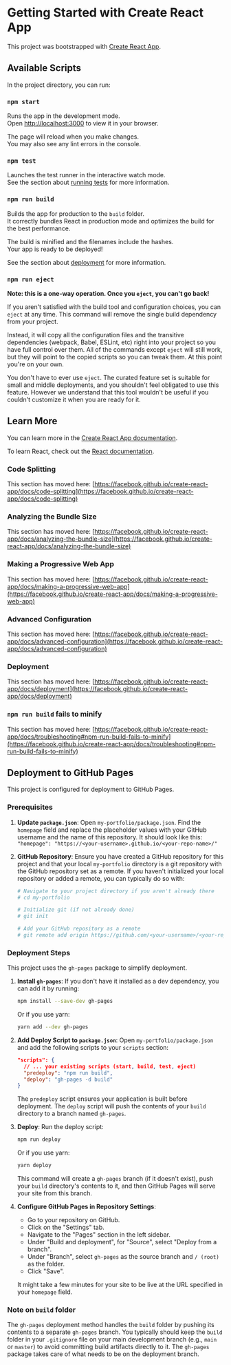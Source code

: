 # Getting Started with Create React App

This project was bootstrapped with [Create React App](https://github.com/facebook/create-react-app).

## Available Scripts

In the project directory, you can run:

### `npm start`

Runs the app in the development mode.\
Open [http://localhost:3000](http://localhost:3000) to view it in your browser.

The page will reload when you make changes.\
You may also see any lint errors in the console.

### `npm test`

Launches the test runner in the interactive watch mode.\
See the section about [running tests](https://facebook.github.io/create-react-app/docs/running-tests) for more information.

### `npm run build`

Builds the app for production to the `build` folder.\
It correctly bundles React in production mode and optimizes the build for the best performance.

The build is minified and the filenames include the hashes.\
Your app is ready to be deployed!

See the section about [deployment](https://facebook.github.io/create-react-app/docs/deployment) for more information.

### `npm run eject`

**Note: this is a one-way operation. Once you `eject`, you can't go back!**

If you aren't satisfied with the build tool and configuration choices, you can `eject` at any time. This command will remove the single build dependency from your project.

Instead, it will copy all the configuration files and the transitive dependencies (webpack, Babel, ESLint, etc) right into your project so you have full control over them. All of the commands except `eject` will still work, but they will point to the copied scripts so you can tweak them. At this point you're on your own.

You don't have to ever use `eject`. The curated feature set is suitable for small and middle deployments, and you shouldn't feel obligated to use this feature. However we understand that this tool wouldn't be useful if you couldn't customize it when you are ready for it.

## Learn More

You can learn more in the [Create React App documentation](https://facebook.github.io/create-react-app/docs/getting-started).

To learn React, check out the [React documentation](https://reactjs.org/).

### Code Splitting

This section has moved here: [https://facebook.github.io/create-react-app/docs/code-splitting](https://facebook.github.io/create-react-app/docs/code-splitting)

### Analyzing the Bundle Size

This section has moved here: [https://facebook.github.io/create-react-app/docs/analyzing-the-bundle-size](https://facebook.github.io/create-react-app/docs/analyzing-the-bundle-size)

### Making a Progressive Web App

This section has moved here: [https://facebook.github.io/create-react-app/docs/making-a-progressive-web-app](https://facebook.github.io/create-react-app/docs/making-a-progressive-web-app)

### Advanced Configuration

This section has moved here: [https://facebook.github.io/create-react-app/docs/advanced-configuration](https://facebook.github.io/create-react-app/docs/advanced-configuration)

### Deployment

This section has moved here: [https://facebook.github.io/create-react-app/docs/deployment](https://facebook.github.io/create-react-app/docs/deployment)

### `npm run build` fails to minify

This section has moved here: [https://facebook.github.io/create-react-app/docs/troubleshooting#npm-run-build-fails-to-minify](https://facebook.github.io/create-react-app/docs/troubleshooting#npm-run-build-fails-to-minify)

## Deployment to GitHub Pages

This project is configured for deployment to GitHub Pages.

### Prerequisites

1.  **Update `package.json`**:
    Open `my-portfolio/package.json`. Find the `homepage` field and replace the placeholder values with your GitHub username and the name of this repository. It should look like this:
    `"homepage": "https://<your-username>.github.io/<your-repo-name>/"`

2.  **GitHub Repository**:
    Ensure you have created a GitHub repository for this project and that your local `my-portfolio` directory is a git repository with the GitHub repository set as a remote.
    If you haven't initialized your local repository or added a remote, you can typically do so with:
    ```bash
    # Navigate to your project directory if you aren't already there
    # cd my-portfolio

    # Initialize git (if not already done)
    # git init

    # Add your GitHub repository as a remote
    # git remote add origin https://github.com/<your-username>/<your-repo-name>.git
    ```

### Deployment Steps

This project uses the `gh-pages` package to simplify deployment.

1.  **Install `gh-pages`**:
    If you don't have it installed as a dev dependency, you can add it by running:
    ```bash
    npm install --save-dev gh-pages
    ```
    Or if you use yarn:
    ```bash
    yarn add --dev gh-pages
    ```

2.  **Add Deploy Script to `package.json`**:
    Open `my-portfolio/package.json` and add the following scripts to your `scripts` section:
    ```json
    "scripts": {
      // ... your existing scripts (start, build, test, eject)
      "predeploy": "npm run build",
      "deploy": "gh-pages -d build"
    }
    ```
    The `predeploy` script ensures your application is built before deployment. The `deploy` script will push the contents of your `build` directory to a branch named `gh-pages`.

3.  **Deploy**:
    Run the deploy script:
    ```bash
    npm run deploy
    ```
    Or if you use yarn:
    ```bash
    yarn deploy
    ```
    This command will create a `gh-pages` branch (if it doesn't exist), push your `build` directory's contents to it, and then GitHub Pages will serve your site from this branch.

4.  **Configure GitHub Pages in Repository Settings**:
    - Go to your repository on GitHub.
    - Click on the "Settings" tab.
    - Navigate to the "Pages" section in the left sidebar.
    - Under "Build and deployment", for "Source", select "Deploy from a branch".
    - Under "Branch", select `gh-pages` as the source branch and `/ (root)` as the folder.
    - Click "Save".

    It might take a few minutes for your site to be live at the URL specified in your `homepage` field.

### Note on `build` folder
The `gh-pages` deployment method handles the `build` folder by pushing its contents to a separate `gh-pages` branch. You typically should keep the `build` folder in your `.gitignore` file on your main development branch (e.g., `main` or `master`) to avoid committing build artifacts directly to it. The `gh-pages` package takes care of what needs to be on the deployment branch.
```

